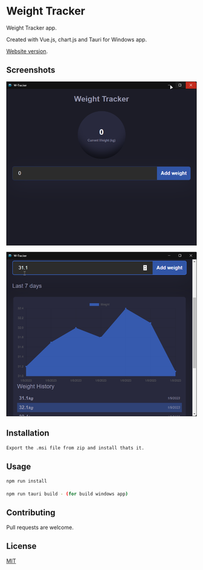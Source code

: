 # Weight Tracker

Weight Tracker app. 

Created with Vue.js, chart.js and Tauri for Windows app.

 [Website version](https://weight-trackerr.netlify.app/).

## Screenshots
![app image](https://github.com/Tahckn/weight-tracker/blob/main/public/Weight_Tracker_nifOSLEhSl.png)

![app image](https://github.com/Tahckn/weight-tracker/blob/main/public/Weight_Tracker_hNt8i70mX4.png)


## Installation
```bash
Export the .msi file from zip and install thats it.
```

## Usage
 ```bash
npm run install

npm run tauri build - (for build windows app)
```
## Contributing

Pull requests are welcome.

## License

[MIT](https://github.com/Tahckn/weight-tracker/blob/main/LICENSE)
